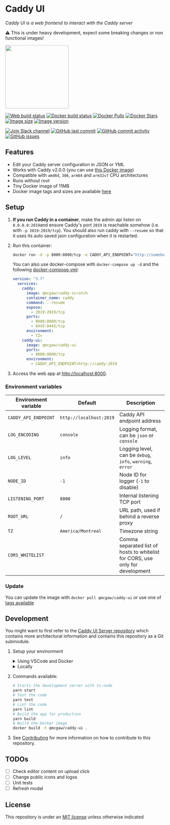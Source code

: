 # Caddy UI

*Caddy UI is a web frontend to interact with the Caddy server*

⚠️ This is under heavy development, expect some breaking changes or non functional images!

<img height="200" src="https://raw.githubusercontent.com/qdm12/caddy-ui/master/title.svg?sanitize=true">

[![Web build status](https://github.com/qdm12/caddy-ui/workflows/Docker%20build/badge.svg)](https://github.com/qdm12/caddy-ui/actions?query=workflow%3A%22Docker+build%22)
[![Docker build status](https://github.com/qdm12/caddy-ui-server/workflows/Buildx%20latest/badge.svg)](https://github.com/qdm12/caddy-ui-server/actions?query=workflow%3A%22Buildx+latest%22)
[![Docker Pulls](https://img.shields.io/docker/pulls/qmcgaw/caddy-ui.svg)](https://hub.docker.com/r/qmcgaw/caddy-ui)
[![Docker Stars](https://img.shields.io/docker/stars/qmcgaw/caddy-ui.svg)](https://hub.docker.com/r/qmcgaw/caddy-ui)
[![Image size](https://images.microbadger.com/badges/image/qmcgaw/caddy-ui.svg)](https://microbadger.com/images/qmcgaw/caddy-ui)
[![Image version](https://images.microbadger.com/badges/version/qmcgaw/caddy-ui.svg)](https://microbadger.com/images/qmcgaw/caddy-ui)

[![Join Slack channel](https://img.shields.io/badge/slack-@qdm12-yellow.svg?logo=slack)](https://join.slack.com/t/qdm12/shared_invite/enQtOTE0NjcxNTM1ODc5LTYyZmVlOTM3MGI4ZWU0YmJkMjUxNmQ4ODQ2OTAwYzMxMTlhY2Q1MWQyOWUyNjc2ODliNjFjMDUxNWNmNzk5MDk)
[![GitHub last commit](https://img.shields.io/github/last-commit/qdm12/caddy-ui.svg)](https://github.com/qdm12/caddy-ui/issues)
[![GitHub commit activity](https://img.shields.io/github/commit-activity/y/qdm12/caddy-ui.svg)](https://github.com/qdm12/caddy-ui/issues)
[![GitHub issues](https://img.shields.io/github/issues/qdm12/caddy-ui.svg)](https://github.com/qdm12/caddy-ui/issues)

## Features

- Edit your Caddy server configuration in JSON or YML
- Works with Caddy v2.0.0 (you can use [this Docker image](https://github.com/qdm12/caddy-scratch))
- Compatible with `amd64`, `386`, `arm64` and `arm32v7` CPU architectures
- Runs without root
- Tiny Docker image of 11MB
- Docker image tags and sizes are available [here](https://hub.docker.com/r/qmcgaw/caddy-ui/tags)

## Setup

1. **If you run Caddy in a container**, make the admin api listen on `0.0.0.0:2019`and ensure Caddy's port `2019` is reachable somehow (i.e. with `-p 2019:2019/tcp`). You should also run caddy with `--resume` so that it uses its auto saved json configuration when it is restarted.
1. Run this container:

    ```sh
    docker run -d -p 8000:8000/tcp -e CADDY_API_ENDPOINT="http://somehost:2019" qmcgaw/caddy-ui
    ```

    You can also use docker-compose with `docker-compose up -d` and the following [docker-compose.yml](https://github.com/qdm12/caddy-ui/blob/master/docker-compose.yml):

    ```yml
    version: "3.7"
      services:
        caddy:
          image: qmcgaw/caddy-scratch
          container_name: caddy
          command: --resume
          expose:
            - 2019:2019/tcp
          ports:
            - 8080:8080/tcp
            - 8443:8443/tcp
          environment:
            - TZ=
        caddy-ui:
          image: qmcgaw/caddy-ui
          ports:
            - 8000:8000/tcp
          environment:
            - CADDY_API_ENDPOINT=http://caddy:2019
    ```

1. Access the web app at [http://localhost:8000](http://localhost:8000).

### Environment variables

| Environment variable | Default | Description |
| --- | --- | --- |
| `CADDY_API_ENDPOINT` | `http://localhost:2019` | Caddy API endpoint address |
| `LOG_ENCODING` | `console` | Logging format, can be `json` or `console` |
| `LOG_LEVEL` | `info` | Logging level, can be `debug`, `info`, `warning`, `error` |
| `NODE_ID` | `-1` | Node ID for logger (`-1` to disable) |
| `LISTENING_PORT` | `8000` | Internal listening TCP port |
| `ROOT_URL` | `/` | URL path, used if behind a reverse proxy |
| `TZ` | `America/Montreal` | Timezone string |
| `CORS_WHITELIST` |  | Comma separated list of hosts to whitelist for CORS, use only for development |

### Update

You can update the image with `docker pull qmcgaw/caddy-ui` or use one of [tags available](https://hub.docker.com/r/qmcgaw/caddy-ui/tags)

## Development

You might want to first refer to the [Caddy UI Server repository](https://github.com/qdm12/caddy-ui-server) which contains more architectural information and contains this repository as a Git submodule.

1. Setup your environment

    <details><summary>Using VSCode and Docker</summary><p>

    1. Install [Docker](https://docs.docker.com/install/)
       - On Windows, share a drive with Docker Desktop and have the project on that partition
       - On OSX, share your project directory with Docker Desktop
    1. With [Visual Studio Code](https://code.visualstudio.com/download), install the [remote containers extension](https://marketplace.visualstudio.com/items?itemName=ms-vscode-remote.remote-containers)
    1. In Visual Studio Code, press on `F1` and select `Remote-Containers: Open Folder in Container...`
    1. Your dev environment is ready to go!... and it's running in a container :+1:

    </p></details>

    <details><summary>Locally</summary><p>

    Install [Nodejs](https://nodejs.org/en/download/) and [Docker](https://www.docker.com/products/docker-desktop), with eventually [yarn](https://classic.yarnpkg.com/en/docs/install/)

    </p></details>

1. Commands available:

    ```sh
    # Starts the development server with ts-node
    yarn start
    # Test the code
    yarn test
    # Lint the code
    yarn lint
    # Build the app for production
    yarn build
    # Build the Docker image
    docker build -t qmcgaw/caddy-ui .
    ```

1. See [Contributing](.github/CONTRIBUTING.md) for more information on how to contribute to this repository.

## TODOs

- [ ] Check editor content on upload click
- [ ] Change public icons and logos
- [ ] Unit tests
- [ ] Refresh modal

## License

This repository is under an [MIT license](https://github.com/qdm12/caddy-ui/master/license) unless otherwise indicated
